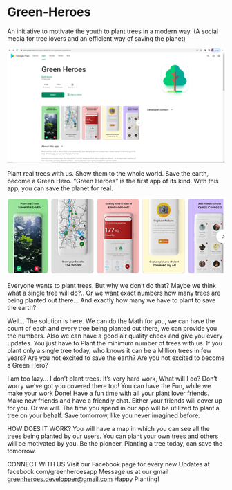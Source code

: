 # Green-Heroes

An initiative to motivate the youth to plant trees in a modern way. (A
social media for tree lovers and an efficient way of saving the planet)

![Project Screenshot](https://github.com/SpandanBasu/Green-Heroes/blob/master/app.PNG?raw=true)

Plant real trees with us. Show them to the whole world. Save the earth, become a Green Hero. 
“Green Heroes” is the first app of its kind. With this app, you can save the planet for real.

![Project Screenshot](https://github.com/SpandanBasu/Green-Heroes/blob/master/green_heroes.png?raw=true)

Everyone wants to plant trees. But why we don’t do that? Maybe we think what a single tree will do?.. Or we want exact numbers how many trees are being planted out there… And exactly how many we have to plant to save the earth? 

Well… The solution is here. We can do the Math for you, we can have the count of each and every tree being planted out there, we can provide you the numbers. Also we can have a good air quality check and give you every updates. You just have to Plant the minimum number of trees with us. If you plant only a single tree today, who knows it can be a Million trees in few years? Are you not excited to save the earth? Are you not excited to become a Green Hero?

I am too lazy… I don’t plant trees. It’s very hard work, What will I do?
Don’t worry we’ve got you covered there too! You can have the Fun, while we make your work Done!
Have a fun time with all your plant lover friends. Make new friends and have a friendly chat. Either your friends will cover up for you. Or we will. The time you spend in our app will be utilized to plant a tree on your behalf. Save tomorrow, like you never imagined before.




HOW DOES IT WORK?
You will have a map in which you can see all the trees being planted by our users. You can plant your own trees and others will be motivated by you. Be the pioneer. Planting a tree today, can save the tomorrow.

CONNECT WITH US
Visit our Facebook page for every new Updates at facebook.com/greenheroesapp
Message us at our gmail greenheroes.developper@gmail.com
Happy Planting!




